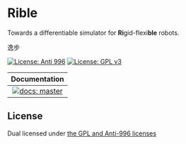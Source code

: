 # Rible
Towards a differentiable simulator for **Ri**gid-flexi**ble** robots.
 
逸步

[![License: Anti 996](https://img.shields.io/badge/License-Anti%20996-blue.svg?style=flat-square)](https://github.com/996icu/996.ICU/blob/master/LICENSE)
[![License: GPL v3](https://img.shields.io/badge/License-GPLv3-blue.svg?style=flat-square)](https://www.gnu.org/licenses/gpl-3.0)

| **Documentation**                                   |
|:---------------------------------------------------:|
| [![docs: master][docs-master-img]][docs-master-url] |

License
---

Dual licensed under [the GPL and Anti-996 licenses](LICENSE)

[docs-master-img]: https://img.shields.io/badge/docs-master-blue?style=flat-square
[docs-master-url]: https://robotgroup.gitlab.io/TensegrityRobots.jl
